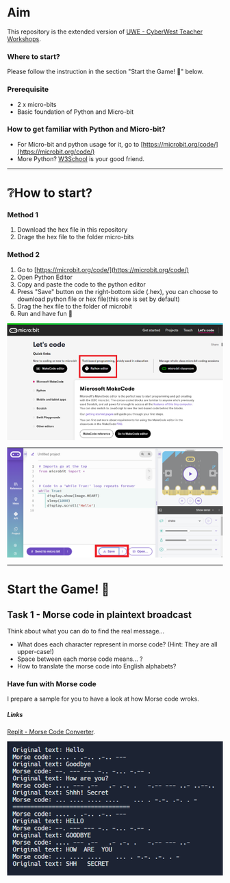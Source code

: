# Aim
This repository is the extended version of [UWE - CyberWest Teacher Workshops](https://github.com/uwe-cyber/teachersworkshop2024).

### Where to start?
Please follow the instruction in the section "Start the Game! 🤖" below.

###  Prerequisite
- 2 x micro-bits
- Basic foundation of Python and Micro-bit

### How to get familiar with Python and Micro-bit?
- For Micro-bit and python usage for it, go to [https://microbit.org/code/](https://microbit.org/code/)
- More Python? [W3School](https://www.w3schools.com/python/default.asp) is your good friend.

---

# ❔How to start?

### Method 1
1. Download the hex file in this repository
2. Drage the hex file to the folder micro-bits

### Method 2
1. Go to [https://microbit.org/code/](https://microbit.org/code/)
2. Open Python Editor
3. Copy and paste the code to the python editor
4. Press "Save" button on the right-bottom side (.hex), you can choose to download python file or hex file(this one is set by default)
5. Drag the hex file to the folder of microbit
6. Run and have fun 🤞

![python editor](./images/01-python-editor.png)

![Save file](./images/03-save-file.png)

---
# Start the Game! 🤖
## Task 1 - Morse code in plaintext broadcast

Think about what you can do to find the real message...
- What does each character represent in morse code? (Hint: They are all upper-case!)
- Space between each morse code means... ?
- How to translate the morse code into English alphabets?

### Have fun with Morse code
I prepare a sample for you to have a look at how Morse code wroks.
##### Links
[Replit - Morse Code Converter](https://replit.com/@iceueb/morse-code?v=1).

![Morse Code Converter](./images/02-Morse-Code-Converter.png)
